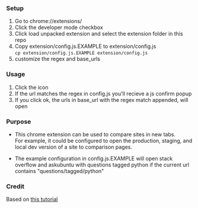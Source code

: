 ### Setup
1. Go to chrome://extensions/  
1. Click the developer mode checkbox  
1. Click load unpacked extension and select the extension folder in this repo 
1. Copy extension/config.js.EXAMPLE to extension/config.js  
    ```cp extension/config.js.EXAMPLE extension/config.js```
1. customize the regex and base_urls  

### Usage
1. Click the icon  
1. If the url matches the regex in config.js you'll recieve a js confirm popup  
1. If you click ok, the urls in base_url with the regex match appended, will open

### Purpose
* This chrome extension can be used to compare sites in new tabs.  
    For example, it could be configured to open the production, staging, and local dev version of a site to comparison pages.  

* The example configuration in config.js.EXAMPLE will open stack overflow and askubuntu with questions tagged python
if the current url contains "questions/tagged/python"  

### Credit
Based on [this tutorial](https://robots.thoughtbot.com/how-to-make-a-chrome-extension#load-your-extension-into-chrome)
